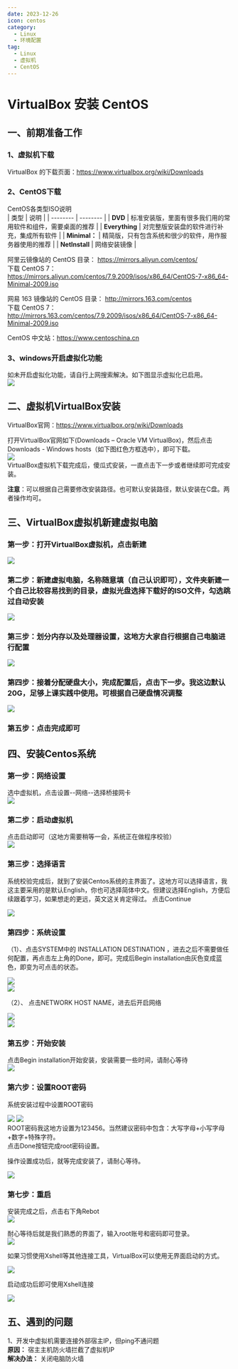 ```yaml
---
date: 2023-12-26
icon: centos
category:
  - Linux
  - 环境配置
tag:
  - Linux
  - 虚拟机
  - CentOS
---
```


# VirtualBox 安装 CentOS 

## 一、前期准备工作  

### 1、虚拟机下载  
VirtualBox 的下载页面：<https://www.virtualbox.org/wiki/Downloads>  

### 2、CentOS下载  
CentOS各类型ISO说明  
| 类型     | 说明     |
| -------- | -------- |
| **DVD**  | 标准安装版，里面有很多我们用的常用软件和组件，需要桌面的推荐 |
| **Everything**  | 对完整版安装盘的软件进行补充，集成所有软件 |
| **Minimal：** | 精简版，只有包含系统和很少的软件，用作服务器使用的推荐 |
| **NetInstall** | 网络安装镜像 |

阿里云镜像站的 CentOS 目录： <https://mirrors.aliyun.com/centos/>  
下载 CentOS 7：<https://mirrors.aliyun.com/centos/7.9.2009/isos/x86_64/CentOS-7-x86_64-Minimal-2009.iso>  

网易 163 镜像站的 CentOS 目录： <http://mirrors.163.com/centos>  
下载 CentOS 7：<http://mirrors.163.com/centos/7.9.2009/isos/x86_64/CentOS-7-x86_64-Minimal-2009.iso>  

CentOS 中文站：<https://www.centoschina.cn>  

### 3、windows开启虚拟化功能

如未开启虚拟化功能，请自行上网搜索解决。如下图显示虚拟化已启用。  
![](http://oss.feny.ink/images/202312281328486.png)  

## 二、虚拟机VirtualBox安装
VirtualBox官网：<https://www.virtualbox.org/wiki/Downloads>  

打开VirtualBox官网如下(Downloads – Oracle VM VirtualBox)，然后点击Downloads - Windows hosts（如下图红色方框选中），即可下载。  
![](http://oss.feny.ink/images/202312281328552.png)  
VirtualBox虚拟机下载完成后，傻瓜式安装，一直点击下一步或者继续即可完成安装。

**注意**：可以根据自己需要修改安装路径。也可默认安装路径，默认安装在C盘。两者操作均可。  

## 三、VirtualBox虚拟机新建虚拟电脑
### 第一步：打开VirtualBox虚拟机，点击新建
![](http://oss.feny.ink/images/202312281328166.png)  

### 第二步：新建虚拟电脑，名称随意填（自己认识即可），文件夹新建一个自己比较容易找到的目录，虚拟光盘选择下载好的ISO文件，勾选跳过自动安装
![](http://oss.feny.ink/images/202312281328744.png)

### 第三步：划分内存以及处理器设置，这地方大家自行根据自己电脑进行配置
![](http://oss.feny.ink/images/202312281328607.png)

### 第四步：接着分配硬盘大小，完成配置后，点击下一步。我这边默认20G，足够上课实践中使用。可根据自己硬盘情况调整 
![](http://oss.feny.ink/images/202312281328022.png)

### 第五步：点击完成即可

## 四、安装Centos系统

### 第一步：网络设置
选中虚拟机，点击设置--网络--选择桥接网卡  
![](http://oss.feny.ink/images/202312281328996.png)  

### 第二步：启动虚拟机  

点击启动即可（这地方需要稍等一会，系统正在做程序校验）  
![](http://oss.feny.ink/images/202312281328287.png)  

### 第三步：选择语言
系统校验完成后，就到了安装Centos系统的主界面了。这地方可以选择语言，我这主要采用的是默认English，你也可选择简体中文。但建议选择English，方便后续跟着学习，如果想走的更远，英文这关肯定得过。 点击Continue  

![](http://oss.feny.ink/images/202312281328306.png)  

### 第四步：系统设置

（1）、点击SYSTEM中的 INSTALLATION DESTINATION ，进去之后不需要做任何配置，再点击左上角的Done，即可。完成后Begin installation由灰色变成蓝色，即变为可点击的状态。  

![](http://oss.feny.ink/images/202312281328464.png)  
![](http://oss.feny.ink/images/202312281328501.png)  

（2）、 点击NETWORK HOST NAME，进去后开启网络  

![](http://oss.feny.ink/images/202312281328368.png)  
![](http://oss.feny.ink/images/202312281328778.png)  

### 第五步：开始安装
点击Begin installation开始安装，安装需要一些时间，请耐心等待  
![](http://oss.feny.ink/images/202312281328055.png)  

### 第六步：设置ROOT密码

系统安装过程中设置ROOT密码  

![](http://oss.feny.ink/images/202312281328215.png) 
![](http://oss.feny.ink/images/202312281329194.png)  
ROOT密码我这地方设置为123456。当然建议密码中包含：大写字母+小写字母+数字+特殊字符。  
点击Done按钮完成root密码设置。

操作设置成功后，就等完成安装了，请耐心等待。  

![](http://oss.feny.ink/images/202312281329182.png)  

### 第七步：重启
安装完成之后，点击右下角Rebot  
![](http://oss.feny.ink/images/202312281329399.png)  

耐心等待后就是我们熟悉的界面了，输入root账号和密码即可登录。  
![](http://oss.feny.ink/images/202312281329610.png)  

如果习惯使用Xshell等其他连接工具，VirtualBox可以使用无界面启动的方式。  

![](http://oss.feny.ink/images/202312281329184.png)  

启动成功后即可使用Xshell连接  

![](http://oss.feny.ink/images/202312281329385.png)  

## 五、遇到的问题
1、开发中虚拟机需要连接外部宿主IP，但ping不通问题  
**原因：** 宿主主机防火墙拦截了虚拟机IP  
**解决办法：** 关闭电脑防火墙